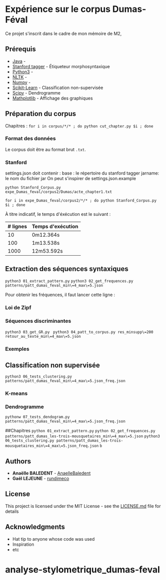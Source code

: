 # Expérience sur le corpus Dumas-Féval

Ce projet s'inscrit dans le cadre de mon mémoire de M2, 

## Prérequis
* [Java](https://www.java.com/fr/download/) -
* [Stanford tagger](https://nlp.stanford.edu/software/tagger.shtml) - Étiqueteur morphosyntaxique
* [Python3](https://www.python.org/downloads/) - 
* [NLTK](http://www.nltk.org/) - 
* [Numpy](http://www.numpy.org/) - 
* [Scikit-Learn](https://scikit-learn.org/) - Classification non-supervisée
* [Scipy](https://www.scipy.org/) - Dendrogramme
* [Mathplotlib](https://matplotlib.org/) - Affichage des graphiques

## Préparation du corpus

Chapitres :
```for i in corpus/*/* ; do python cut_chapter.py $i ; done```

### Format des données

Le corpus doit être au format brut `.txt`.


### Stanford
settings.json doit contenir :
base 	: le répertoire du stanford tagger
jarname: le nom du fichier jar 
On peut s'inspirer de settings.json.example


```python Stanford_Corpus.py expe_Dumas_feval/corpus2/Dumas/acte_chapter1.txt```

```for i in expe_Dumas_feval/corpus2/*/* ; do python Stanford_Corpus.py $i ; done```

À titre indicatif, le temps d'éxécution est le suivant :

| # lignes  | Temps d'exécution |
| --------- | ----------------- |
| 10  | 0m12.364s  |
| 100  | 1m13.538s  |
| 1000 | 12m53.592s |


## Extraction des séquences syntaxiques
```python3 01_extract_pattern.py```
```python3 02_get_frequences.py patterns/patt_dumas_feval_min\=4_max\=5.json```


Pour obtenir les fréquences, il faut lancer cette ligne :

### Loi de Zipf

### Séquences discriminantes
```python3 03_get_GR.py ```
```python3 04_patt_to_corpus.py res_minsupp\=200 retour_au_texte_min\=4_max\=5.json```

### Exemples

## Classification non supervisée
```python3 06_tests_clustering.py patterns/patt_dumas_feval_min\=4_max\=5.json_freq.json```

### K-means

### Dendrogramme

```pythonw 07_tests_dendogram.py patterns/patt_dumas_feval_min\=4_max\=5.json_freq.json```

##Chapitres
```python 01_extract_pattern.py```
```python 02_get_frequences.py patterns/patt_dumas_les-trois-mousquetaires_min\=4_max\=5.json```
```python3 06_tests_clustering.py patterns/patt_dumas_les-trois-mousquetaires_min\=4_max\=5.json_freq.json```
```b```

## Authors 

* **Anaëlle BALEDENT** - [AnaelleBaledent](https://github.com/AnaelleBaledent)
* **Gaël LEJEUNE** - [rundimeco](https://github.com/rundimeco)

## License

This project is licensed under the MIT License - see the [LICENSE.md](LICENSE.md) file for details

## Acknowledgments

* Hat tip to anyone whose code was used
* Inspiration
* etc

# analyse-stylometrique_dumas-feval
